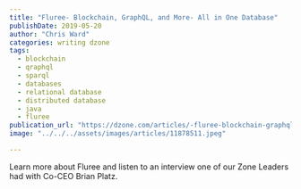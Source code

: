 ```yaml
---
title: "Fluree- Blockchain, GraphQL, and More- All in One Database"
publishDate: 2019-05-20
author: "Chris Ward"
categories: writing dzone
tags: 
  - blockchain
  - qraphql
  - sparql
  - databases
  - relational database
  - distributed database
  - java
  - fluree
publication_url: "https://dzone.com/articles/-fluree-blockchain-graphql-and-more-all-in-one-dat"
image: "../../../assets/images/articles/11878511.jpeg"

---
```

Learn more about Fluree and listen to an interview one of our Zone Leaders had with Co-CEO Brian Platz.

